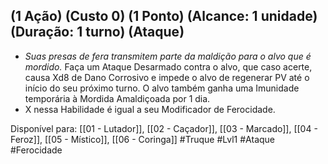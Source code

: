 ## (1 Ação) (Custo 0) (1 Ponto) (Alcance: 1 unidade) (Duração: 1 turno) (Ataque)

- *Suas presas de fera transmitem parte da maldição para o alvo que é mordido.* Faça um Ataque Desarmado contra o alvo, que caso acerte, causa Xd8 de Dano Corrosivo e impede o alvo de regenerar PV até o início do seu próximo turno. O alvo também ganha uma Imunidade temporária à Mordida Amaldiçoada por 1 dia.
- X nessa Habilidade é igual a seu Modificador de Ferocidade.

Disponível para:  [[01 - Lutador]], [[02 - Caçador]], [[03 - Marcado]], [[04 - Feroz]], [[05 - Místico]], [[06 - Coringa]]
#Truque #Lvl1 #Ataque #Ferocidade 